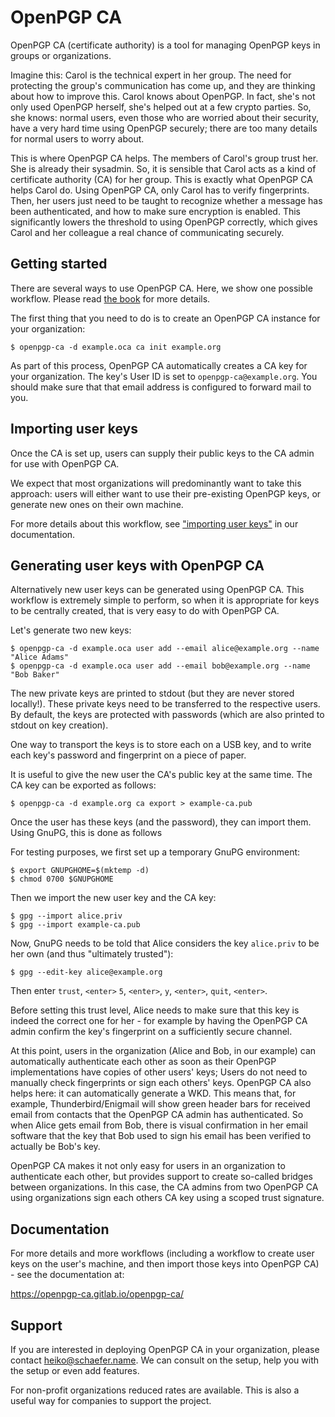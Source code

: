 <!--
SPDX-FileCopyrightText: 2019-2020 Heiko Schaefer <heiko@schaefer.name>
SPDX-License-Identifier: GPL-3.0-or-later
-->

# OpenPGP CA

OpenPGP CA (certificate authority) is a tool for managing OpenPGP 
keys in groups or organizations.

Imagine this:  Carol is the technical expert in her group.  The need for
protecting the group's communication has come up, and they are thinking
about how to improve this.
Carol knows about OpenPGP.  In fact, she's not only used OpenPGP herself,
she's helped out at a few crypto parties.  So, she knows: normal users,
even those who are worried about their security, have a very hard time
using OpenPGP securely; there are too many details for normal users to
worry about.

This is where OpenPGP CA helps.  The members of Carol's group trust her.
She is already their sysadmin.  So, it is sensible that Carol acts as a
kind of certificate authority (CA) for her group.  This is exactly what
OpenPGP CA helps Carol do.  Using OpenPGP CA, only Carol has to verify
fingerprints.  Then, her users just need to be taught to recognize whether
a message has been authenticated, and how to make sure 
encryption is enabled.  This significantly lowers the threshold to using
OpenPGP correctly, which gives Carol and her colleague a real chance of
communicating securely.


## Getting started

There are several ways to use OpenPGP CA.  Here, we show one
possible workflow.
Please read [the book](https://openpgp-ca.gitlab.io/openpgp-ca/) for more
details.

The first thing that you need to do is to create an OpenPGP CA instance
for your organization:

```
$ openpgp-ca -d example.oca ca init example.org 
```

As part of this process, OpenPGP CA automatically creates a CA key for
your organization.  The key's User ID is set to `openpgp-ca@example.org`.
You should make sure that that email address is configured to forward
mail to you.


## Importing user keys

Once the CA is set up, users can supply their public keys to the CA admin
for use with OpenPGP CA.
 
We expect that most organizations will predominantly want to take this
approach: users will either want to use their pre-existing OpenPGP keys, or
generate new ones on their own machine.

For more details about this workflow, see
["importing user keys"](https://openpgp-ca.gitlab.io/openpgp-ca/keys-import.html)
in our documentation. 


## Generating user keys with OpenPGP CA

Alternatively new user keys can be generated using OpenPGP CA.
This workflow is extremely simple to perform, so when it is appropriate for
keys to be centrally created, that is very easy to do with OpenPGP CA.

Let's generate two new keys:

```
$ openpgp-ca -d example.oca user add --email alice@example.org --name "Alice Adams"
$ openpgp-ca -d example.oca user add --email bob@example.org --name "Bob Baker"
```

The new private keys are printed to stdout (but they are never stored
locally!).
These private keys need to be transferred to the respective users. By
default, the keys are protected with passwords (which are also printed to
stdout on key creation).

One way to transport the keys is to store each on a USB key, and to write
each key's password and fingerprint on a piece of paper.

It is useful to give the new user the CA's public key at the same
time.  The CA key can be exported as follows:

```
$ openpgp-ca -d example.org ca export > example-ca.pub
```

Once the user has these keys (and the password), they can import them.
Using GnuPG, this is done as follows
 
For testing purposes, we first set up a temporary GnuPG environment:

```
$ export GNUPGHOME=$(mktemp -d)
$ chmod 0700 $GNUPGHOME
```

Then we import the new user key and the CA key:

```
$ gpg --import alice.priv
$ gpg --import example-ca.pub
```

Now, GnuPG needs to be told that Alice considers the key `alice.priv`
to be her own (and thus "ultimately trusted"):

```
$ gpg --edit-key alice@example.org
```

Then enter `trust`, `<enter>` `5`, `<enter>`, `y`, `<enter>`, `quit`,
`<enter>`.

Before setting this trust level, Alice needs to make sure that this key is
indeed the correct one for her - for example by having the OpenPGP CA admin
confirm the key's fingerprint on a sufficiently secure channel.

At this point, users in the organization (Alice and Bob, in our example) can
automatically authenticate each other as soon as their
OpenPGP implementations have copies of other users' keys;
Users do not need to manually check fingerprints or sign each others' keys.
OpenPGP CA also helps here: it can automatically generate a WKD.
This means that, for example, Thunderbird/Enigmail will show green header
bars for received email from contacts that the OpenPGP CA admin has
authenticated.  So when Alice gets email from Bob, there is visual
confirmation in her email software that the key that Bob used to sign his
email has been verified to actually be Bob's key.

OpenPGP CA makes it not only easy for users in an organization to
authenticate each other, but provides support to create so-called bridges
between organizations.  In this case, the CA admins from two OpenPGP CA
using organizations sign each others CA key using a scoped trust signature.


## Documentation

For more details and more workflows (including a workflow to create user keys
on the user's machine, and then import those keys into OpenPGP CA) - see the
documentation at:

https://openpgp-ca.gitlab.io/openpgp-ca/


## Support

If you are interested in deploying OpenPGP CA in your organization, please
contact <heiko@schaefer.name>. We can consult on the setup, help you with
the setup or even add features.

For non-profit organizations reduced rates are available.  This is also a
useful way for companies to support the project.
